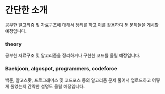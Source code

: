 
# 간단한 소개
공부한 알고리즘 및 자료구조에 대해서 정리를 하고 이를 활용하여 푼 문제들을 게시할 예정입니다.

### theory
공부한 자료구조 및 알고리즘을 정리하거나 구현한 코드를 올릴 예정입니다.

### Baekjoon, algospot, programmers, codeforce
백준, 알고스팟, 프로그래머스 및 코드포스 등의 알고리즘 문제 풀어서 업로드하고 어떻게 풀었는지 간략한 설명도 올릴 예정입니다.
